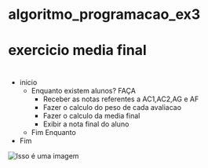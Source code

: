 # algoritmo_programacao_ex3
# exercicio media final
#
- inicio
   - Enquanto existem alunos? FAÇA
     - Receber as notas referentes a AC1,AC2,AG e AF
     - Fazer o calculo do peso de cada avaliacao
     - Fazer o calculo da media final
     - Exibir a nota final do aluno
    - Fim Enquanto
 - Fim

![Isso é uma imagem](https://github.com/Lopes-Vitor/algoritmo_programacao_vagaespecial/blob/main/fluxograma.png)
